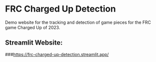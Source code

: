 # FRC Charged Up Detection
Demo website for the tracking and detection of game pieces for the FRC game Charged Up of 2023.

## Streamlit Website:
###https://frc-charged-up-detection.streamlit.app/
